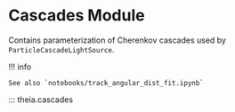# Cascades Module

Contains parameterization of Cherenkov cascades used by `ParticleCascadeLightSource`.

!!! info

    See also `notebooks/track_angular_dist_fit.ipynb`

::: theia.cascades
